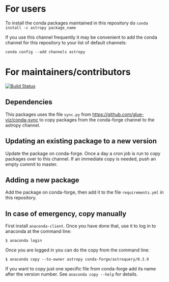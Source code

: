 # For users

To install the conda packages maintained in this repository do
`conda install -c astropy package_name`

If you use this channel frequently it may be convenient to add the conda
channel for this repository to your list of default channels:

```
conda config --add channels astropy
```

# For maintainers/contributors

[![Build Status](https://travis-ci.org/astropy/conda-channel-astropy.svg?branch=master)](https://travis-ci.org/astropy/conda-channel-astropy)

## Dependencies

This packages uses the file `sync.py` from https://github.com/glue-viz/conda-sync to copy packages from the conda-forge channel to the astropy channel.

## Updating an existing package to a new version

Update the package on conda-forge. Once a day a cron job is run to copy packages over to this channel. If an immediate copy is needed, push an empty commit to master.

## Adding a new package

Add the package on conda-forge, then add it to the file `requirements.yml` in this repository.

## In case of emergency, copy manually

First install `anaconda-client`. Once you have done that, use it to log in to anaconda at
the command line:

```
$ anaconda login
```

Once you are logged in you can do the copy from the command line:

```
$ anaconda copy --to-owner astropy conda-forge/astroquery/0.3.9
```

If you want to copy just one specific file from conda-forge add its name after
the version number. See `anaconda copy --help` for details.
